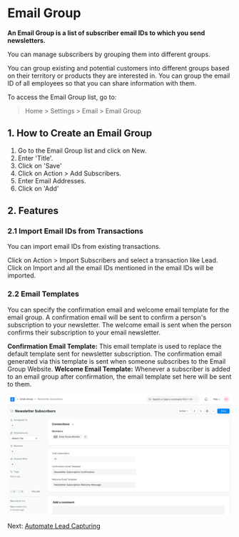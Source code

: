 
# Email Group


**An Email Group is a list of subscriber email IDs to which you send newsletters.**


You can manage subscribers by grouping them into different groups.


You can group existing and potential customers into different groups based on their territory or products they are interested in. You can group the email ID of all employees so that you can share information with them.


To access the Email Group list, go to:



> 
> Home > Settings > Email > Email Group
> 
> 
> 


## 1. How to Create an Email Group


1. Go to the Email Group list and click on New.
2. Enter 'Title'.
3. Click on 'Save'
4. Click on Action > Add Subscribers.
5. Enter Email Addresses.
6. Click on 'Add'


## 2. Features


### 2.1 Import Email IDs from Transactions


You can import email IDs from existing transactions.


Click on Action > Import Subscribers and select a transaction like Lead. Click on Import and all the email IDs mentioned in the email IDs will be imported.


### 2.2 Email Templates


You can specify the confirmation email and welcome email template for the email group. A confirmation email will be sent to confirm a person's subscription to your newsletter. The welcome email is sent when the person confirms their subscription to your email newsletter.


**Confirmation Email Template:** This email template is used to replace the default template sent for newsletter subscription. The confirmation email generated via this template is sent when someone subscribes to the Email Group Website.
**Welcome Email Template:** Whenever a subscriber is added to an email group after confirmation, the email template set here will be sent to them.


![Email Group Templates](/files/email-group.png)


Next: [Automate Lead Capturing](/docs/en/CRM/articles/automate_lead_capturing)


